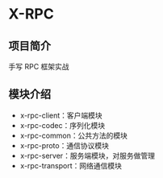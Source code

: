 # X-RPC
## 项目简介
手写 RPC 框架实战

## 模块介绍
- x-rpc-client：客户端模块
- x-rpc-codec：序列化模块
- x-rpc-common：公共方法的模块
- x-rpc-proto：通信协议模块
- x-rpc-server：服务端模块，对服务做管理
- x-rpc-transport：网络通信模块